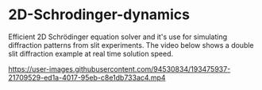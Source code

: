 # 2D-Schrodinger-dynamics
Efficient 2D Schrödinger equation solver and it's use for simulating diffraction patterns from slit experiments. The video below shows a double slit diffraction example at real time solution speed.


https://user-images.githubusercontent.com/94530834/193475937-21709529-ed1a-4017-95eb-c8e1db733ac4.mp4

